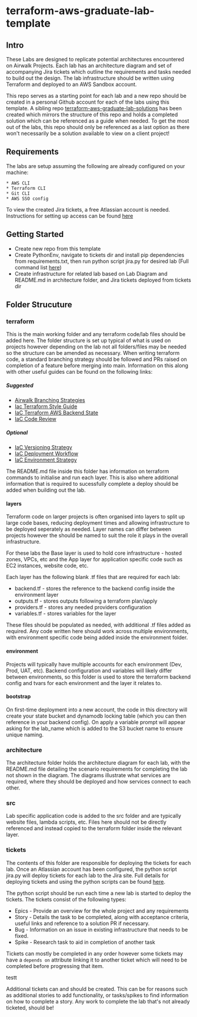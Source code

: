 # terraform-aws-graduate-lab-template

## Intro

These Labs are designed to replicate potential architectures encountered on Airwalk Projects. Each lab has an architecture diagram and set of accompanying Jira tickets which outline the requirements and tasks needed to build out the design. The lab infrastructure should be written using Terraform and deployed to an AWS Sandbox account. 

This repo serves as a starting point for each lab and a new repo should be created in a personal Github account for each of the labs using this template. A sibling repo [terraform-aws-graduate-lab-solutions](https://github.com/AirWalk-Digital/terraform-aws-graduate-lab-solutions) has been created which mirrors the structure of this repo and holds a completed solution which can be referenced as a guide when needed. To get the most out of the labs, this repo should only be referenced as a last option as there won't necessarily be a solution available to view on a client project!


## Requirements

The labs are setup assuming the following are already configured on your machine:

    * AWS CLI
    * Terraform CLI
    * Git CLI
    * AWS SSO config

To view the created Jira tickets, a free Atlassian account is needed. Instructions for setting up access can be found [here](docs/JIRA.md)


## Getting Started

* Create new repo from this template
* Create PythonEnv, navigate to tickets dir and install pip dependencies from requirements.txt, then run python script jira.py for desired lab (Full command list [here](tickets/README.md))
* Create infrastructure for related lab based on Lab Diagram and README.md in architecture folder, and Jira tickets deployed from tickets dir


## Folder Strucuture

### terraform

This is the main working folder and any terraform code/lab files should be added here. The folder structure is set up typical of what is used on projects however depending on the lab not all folders/files may be needed so the structure can be amended as necessary. When writing terraform code, a standard branching strategy should be followed and PRs raised on completion of a feature before merging into main. Information on this along with other useful guides can be found on the following links:

##### Suggested
* [Airwalk Branching Strategies](https://airview.airwalkconsulting.io/knowledge/infrastructure_as_code_lhynoxvg/_index.md)
* [Iac Terraform Style Guide](https://airview.airwalkconsulting.io/knowledge/terraform_style_guide/_index.md)
* [IaC Terraform AWS Backend State](https://airview.airwalkconsulting.io/knowledge/terraform_aws_backend_state_li2zif10/_index.md)
* [IaC Code Review](https://airview.airwalkconsulting.io/knowledge/code_review_li5t4xvr/_index.md)

##### Optional
* [IaC Versioning Strategy](https://airview.airwalkconsulting.io/knowledge/versioning_and_release_lhz0d2me/_index.md)
* [IaC Deployment Workflow](https://airview.airwalkconsulting.io/knowledge/deployment_workflow_lhynwyip/_index.md)
* [IaC Environment Strategy](https://airview.airwalkconsulting.io/knowledge/environment_strategy_lhynw9dp/_index.md)


The README.md file inside this folder has information on terraform commands to initialise and run each layer. This is also where additional information that is required to sucessfully complete a deploy should be added when building out the lab.

#### layers

Terraform code on larger projects is often organised into layers to split up large code bases, reducing deployment times and allowing infrastructure to be deployed seperately as needed. Layer names can differ between projects however the should be named to suit the role it plays in the overall infrastructure. 

For these labs the Base layer is used to hold core infrastructure - hosted zones, VPCs, etc and the App layer for application specific code such as EC2 instances, website code, etc. 

Each layer has the following blank .tf files that are required for each lab:
* backend.tf - stores the reference to the backend config inside the environment layer
* outputs.tf - stores outputs following a terraform plan/apply
* providers.tf - stores any needed providers configuration
* variables.tf - stores variables for the layer

These files should be populated as needed, with additional .tf files added as required. Any code written here should work across multiple environments, with environment specific code being added inside the environment folder.

#### environment

Projects will typically have multiple accounts for each environment (Dev, Prod, UAT, etc). Backend configuration and variables will likely differ between environments, so this folder is used to store the terraform backend config and tvars for each environment and the layer it relates to.

#### bootstrap

On first-time deployment into a new account, the code in this directory will create your state bucket and dynamodb locking table (which you can then reference in your backend config). On apply a variable prompt will appear asking for the lab_name which is added to the S3 bucket name to ensure unique naming.


### architecture

The architecture folder holds the architecture diagram for each lab, with the README.md file detailing the scenario requirements for completing the lab not shown in the diagram. The diagrams illustrate what services are required, where they should be deployed and how services connect to each other.


### src

Lab specific application code is added to the src folder and are typically website files, lambda scripts, etc. Files here should not be directly referenced and instead copied to the terraform folder inside the relevant layer.

### tickets

The contents of this folder are responsible for deploying the tickets for each lab. Once an Atlassian account has been configured, the python script jira.py will deploy tickets for each lab to the Jira site. Full details for deploying tickets and using the python scripts can be found [here](tickets/README.md). 

The python script should be run each time a new lab is started to deploy the tickets. The tickets consist of the following types:
* Epics - Provide an overview for the whole project and any requirements
* Story - Details the task to be completed, along with acceptance criteria, useful links and reference to a solution PR if necessary.
* Bug - Information on an issue in existing infrastructure that needs to be fixed.
* Spike - Research task to aid in completion of another task

Tickets can mostly be completed in any order however some tickets may have a `depends on` attribute linking it to another ticket which will need to be completed before progressing that item. 

testt

Additional tickets can and should be created. This can be for reasons such as additional stories to add functionality, or tasks/spikes to find information on how to complete a story. Any work to complete the lab that's not already ticketed, should be!
